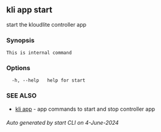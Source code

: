 ## kli app start

start the kloudlite controller app

### Synopsis

```
This is internal command
```

### Options

```
  -h, --help   help for start
```

### SEE ALSO

* [kli app](kli_app.md)  - app commands to start and stop controller app

###### Auto generated by start CLI on 4-June-2024
